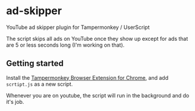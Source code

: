 # ad-skipper
YouTube ad skipper plugin for Tampermonkey / UserScript

The script skips all ads on YouTube once they show up except for ads that are 5 or less seconds long (I'm working on that).

## Getting started

Install the [Tampermonkey Browser Extension for Chrome](https://chrome.google.com/webstore/detail/tampermonkey/dhdgffkkebhmkfjojejmpbldmpobfkfo?hl=en), and add `scrtipt.js` as a new script.

Whenever you are on youtube, the script will run in the background and do it's job.
